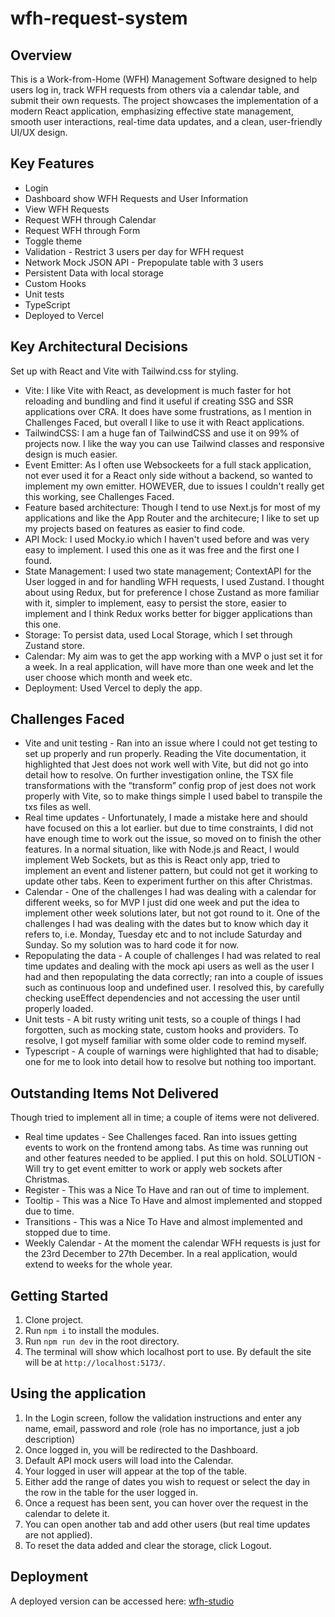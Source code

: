# wfh-request-system

## Overview
This is a Work-from-Home (WFH) Management Software designed to help users log in, track WFH requests from others via a calendar table, and submit their own requests. The project showcases the implementation of a modern React application, emphasizing effective state management, smooth user interactions, real-time data updates, and a clean, user-friendly UI/UX design.

## Key Features
* Login
* Dashboard show WFH Requests and User Information
* View WFH Requests
* Request WFH through Calendar
* Request WFH through Form
* Toggle theme
* Validation - Restrict 3 users per day for WFH request
* Network Mock JSON API - Prepopulate table with 3 users
* Persistent Data with local storage
* Custom Hooks
* Unit tests
* TypeScript
* Deployed to Vercel


## Key Architectural Decisions
Set up with React and Vite with Tailwind.css for styling.

* Vite: I like Vite with React, as development is much faster for hot reloading and bundling and find it useful if creating SSG and SSR applications over CRA. It does have some frustrations, as I mention in Challenges Faced, but overall I like to use it with React applications.
* TailwindCSS: I am a huge fan of TailwindCSS and use it on 99% of projects now. I like the way you can use Tailwind classes and responsive design is much easier.
* Event Emitter: As I often use Websockeets for a full stack application, not ever used it for a React only side without a backend, so wanted to implement my own emitter. HOWEVER, due to issues I couldn't really get this working, see Challenges Faced.
* Feature based architecture: Though I tend to use Next.js for most of my applications and like the App Router and the architecure; I like to set up my projects based on features as easier to find code.
* API Mock: I used Mocky.io which I haven't used before and was very easy to implement. I used this one as it was free and the first one I found.
* State Management: I used two state management; ContextAPI for the User logged in and for handling WFH requests, I used Zustand. I thought about using Redux, but for preference I chose Zustand as more familiar with it, simpler to implement, easy to persist the store, easier to implement and I think Redux works better for bigger applications than this one.
* Storage: To persist data, used Local Storage, which I set through Zustand store.
* Calendar: My aim was to get the app working with a MVP o just set it for a week. In a real application, will have more than one week and let the user choose which month and week etc.
* Deployment: Used Vercel to deply the app.

## Challenges Faced 
* Vite and unit testing - Ran into an issue where I could not get testing to set up properly and run properly. Reading the Vite documentation, it highlighted that Jest does not work well with Vite, but did not go into detail how to resolve. On further investigation online, the TSX file transformations with the “transform” config prop of jest does not work properly with Vite, so to make things simple I used babel to transpile the txs files as well.
* Real time updates - Unfortunately, I made a mistake here and should have focused on this a lot earlier. but due to time constraints, I did not have enough time to work out the issue, so moved on to finish the other features. In a normal situation, like with Node.js and React, I would implement Web Sockets, but as this is React only app, tried to implement an event and listener pattern, but could not get it working to update other tabs. Keen to experiment further on this after Christmas.
* Calendar - One of the challenges I had was dealing with a calendar for different weeks, so for MVP I just did one week and put the idea to implement other week solutions later, but not got round to it. One of the challenges I had was dealing with the dates but to know which day it refers to, i.e. Monday, Tuesday etc and to not include Saturday and Sunday. So my solution was to hard code it for now.
* Repopulating the data - A couple of challenges I had was related to real time updates and dealing with the mock api users as well as the user I had and then repopulating the data correctly; ran into a couple of issues such as continuous loop and undefined user. I resolved this, by carefully checking useEffect dependencies and not accessing the user until properly loaded.
* Unit tests - A bit rusty writing unit tests, so a couple of things I had forgotten, such as mocking state, custom hooks and providers. To resolve, I got myself familiar with some older code to remind myself.
* Typescript - A couple of warnings were highlighted that had to disable; one for me to look into detail how to resolve but nothing too important.

## Outstanding Items Not Delivered
Though tried to implement all in time; a couple of items were not delivered.

* Real time updates - See Challenges faced. Ran into issues getting events to work on the frontend among tabs. As time was running out and other features needed to be applied. I put this on hold. SOLUTION - Will try to get event emitter to work or apply web sockets after Christmas.
* Register - This was a Nice To Have and ran out of time to implement.
* Tooltip - This was a Nice To Have and almost implemented and stopped due to time.
* Transitions - This was a Nice To Have and almost implemented and stopped due to time.
* Weekly Calendar - At the moment the calendar WFH requests is just for the 23rd December to 27th December. In a real application, would extend to weeks for the whole year.


## Getting Started
1. Clone project.
2. Run `npm i` to install the modules.
3. Run `npm run dev` in the root directory.
4. The terminal will show which localhost port to use. By default the site will be at `http://localhost:5173/`.

## Using the application
1. In the Login screen, follow the validation instructions and enter any name, email, password and role (role has no importance, just a job description)
2. Once logged in, you will be redirected to the Dashboard.
3. Default API mock users will load into the Calendar.
4. Your logged in user will appear at the top of the table.
5. Either add the range of dates you wish to request or select the day in the row in the table for the user logged in.
6. Once a request has been sent, you can hover over the request in the calendar to delete it.
7. You can open another tab and add other users (but real time updates are not applied).
8. To reset the data added and clear the storage, click Logout.

## Deployment
A deployed version can be accessed here:
[wfh-studio](https://wfh-request-system.vercel.app/)


